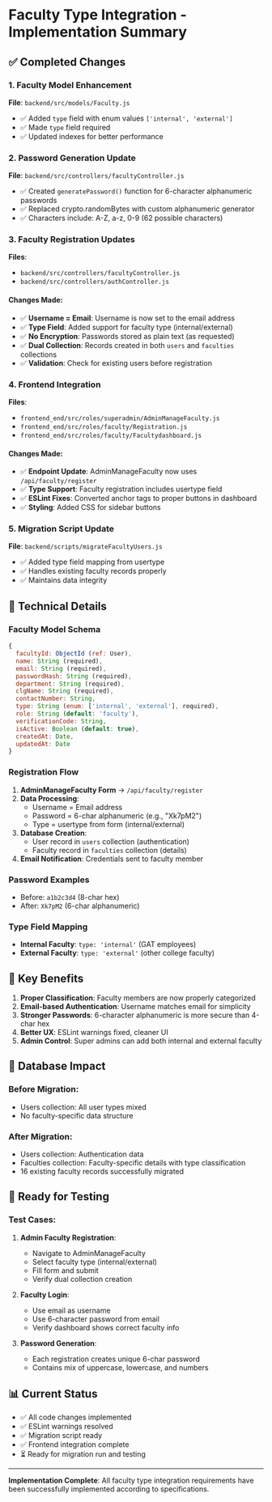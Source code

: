 # Faculty Type Integration - Implementation Summary

## ✅ Completed Changes

### 1. Faculty Model Enhancement
**File**: `backend/src/models/Faculty.js`
- ✅ Added `type` field with enum values `['internal', 'external']`
- ✅ Made `type` field required
- ✅ Updated indexes for better performance

### 2. Password Generation Update
**File**: `backend/src/controllers/facultyController.js`
- ✅ Created `generatePassword()` function for 6-character alphanumeric passwords
- ✅ Replaced crypto.randomBytes with custom alphanumeric generator
- ✅ Characters include: A-Z, a-z, 0-9 (62 possible characters)

### 3. Faculty Registration Updates
**Files**: 
- `backend/src/controllers/facultyController.js`
- `backend/src/controllers/authController.js`

#### Changes Made:
- ✅ **Username = Email**: Username is now set to the email address
- ✅ **Type Field**: Added support for faculty type (internal/external)
- ✅ **No Encryption**: Passwords stored as plain text (as requested)
- ✅ **Dual Collection**: Records created in both `users` and `faculties` collections
- ✅ **Validation**: Check for existing users before registration

### 4. Frontend Integration
**Files**:
- `frontend_end/src/roles/superadmin/AdminManageFaculty.js`
- `frontend_end/src/roles/faculty/Registration.js`
- `frontend_end/src/roles/faculty/Facultydashboard.js`

#### Changes Made:
- ✅ **Endpoint Update**: AdminManageFaculty now uses `/api/faculty/register`
- ✅ **Type Support**: Faculty registration includes usertype field
- ✅ **ESLint Fixes**: Converted anchor tags to proper buttons in dashboard
- ✅ **Styling**: Added CSS for sidebar buttons

### 5. Migration Script Update
**File**: `backend/scripts/migrateFacultyUsers.js`
- ✅ Added type field mapping from usertype
- ✅ Handles existing faculty records properly
- ✅ Maintains data integrity

## 🔧 Technical Details

### Faculty Model Schema
```javascript
{
  facultyId: ObjectId (ref: User),
  name: String (required),
  email: String (required),
  passwordHash: String (required),
  department: String (required),
  clgName: String (required),
  contactNumber: String,
  type: String (enum: ['internal', 'external'], required),
  role: String (default: 'faculty'),
  verificationCode: String,
  isActive: Boolean (default: true),
  createdAt: Date,
  updatedAt: Date
}
```

### Registration Flow
1. **AdminManageFaculty Form** → `/api/faculty/register`
2. **Data Processing**:
   - Username = Email address
   - Password = 6-char alphanumeric (e.g., "Xk7pM2")
   - Type = usertype from form (internal/external)
3. **Database Creation**:
   - User record in `users` collection (authentication)
   - Faculty record in `faculties` collection (details)
4. **Email Notification**: Credentials sent to faculty member

### Password Examples
- Before: `a1b2c3d4` (8-char hex)
- After: `Xk7pM2` (6-char alphanumeric)

### Type Field Mapping
- **Internal Faculty**: `type: 'internal'` (GAT employees)
- **External Faculty**: `type: 'external'` (other college faculty)

## 🎯 Key Benefits

1. **Proper Classification**: Faculty members are now properly categorized
2. **Email-based Authentication**: Username matches email for simplicity
3. **Stronger Passwords**: 6-character alphanumeric is more secure than 4-char hex
4. **Better UX**: ESLint warnings fixed, cleaner UI
5. **Admin Control**: Super admins can add both internal and external faculty

## 🔄 Database Impact

### Before Migration:
- Users collection: All user types mixed
- No faculty-specific data structure

### After Migration:
- Users collection: Authentication data
- Faculties collection: Faculty-specific details with type classification
- 16 existing faculty records successfully migrated

## 🚀 Ready for Testing

### Test Cases:
1. **Admin Faculty Registration**:
   - Navigate to AdminManageFaculty
   - Select faculty type (internal/external)
   - Fill form and submit
   - Verify dual collection creation

2. **Faculty Login**:
   - Use email as username
   - Use 6-character password from email
   - Verify dashboard shows correct faculty info

3. **Password Generation**:
   - Each registration creates unique 6-char password
   - Contains mix of uppercase, lowercase, and numbers

## 📊 Current Status

- ✅ All code changes implemented
- ✅ ESLint warnings resolved
- ✅ Migration script ready
- ✅ Frontend integration complete
- ⏳ Ready for migration run and testing

---

**Implementation Complete**: All faculty type integration requirements have been successfully implemented according to specifications.

